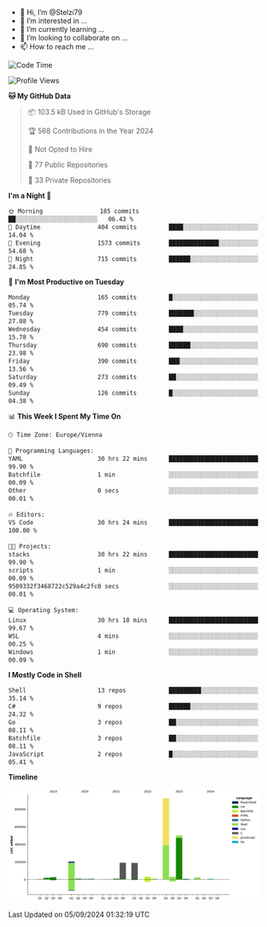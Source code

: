 - 👋 Hi, I’m @Stelzi79
- 👀 I’m interested in ...
- 🌱 I’m currently learning ...
- 💞️ I’m looking to collaborate on ...
- 📫 How to reach me ...

<!--START_SECTION:waka-->
![Code Time](http://img.shields.io/badge/Code%20Time-1%2C051%20hrs%2058%20mins-blue)

![Profile Views](http://img.shields.io/badge/Profile%20Views-0-blue)

**🐱 My GitHub Data** 

> 📦 103.5 kB Used in GitHub's Storage 
 > 
> 🏆 568 Contributions in the Year 2024
 > 
> 🚫 Not Opted to Hire
 > 
> 📜 77 Public Repositories 
 > 
> 🔑 33 Private Repositories 
 > 
**I'm a Night 🦉** 

```text
🌞 Morning                185 commits         ██░░░░░░░░░░░░░░░░░░░░░░░   06.43 % 
🌆 Daytime                404 commits         ████░░░░░░░░░░░░░░░░░░░░░   14.04 % 
🌃 Evening                1573 commits        ██████████████░░░░░░░░░░░   54.68 % 
🌙 Night                  715 commits         ██████░░░░░░░░░░░░░░░░░░░   24.85 % 
```
📅 **I'm Most Productive on Tuesday** 

```text
Monday                   165 commits         █░░░░░░░░░░░░░░░░░░░░░░░░   05.74 % 
Tuesday                  779 commits         ███████░░░░░░░░░░░░░░░░░░   27.08 % 
Wednesday                454 commits         ████░░░░░░░░░░░░░░░░░░░░░   15.78 % 
Thursday                 690 commits         ██████░░░░░░░░░░░░░░░░░░░   23.98 % 
Friday                   390 commits         ███░░░░░░░░░░░░░░░░░░░░░░   13.56 % 
Saturday                 273 commits         ██░░░░░░░░░░░░░░░░░░░░░░░   09.49 % 
Sunday                   126 commits         █░░░░░░░░░░░░░░░░░░░░░░░░   04.38 % 
```


📊 **This Week I Spent My Time On** 

```text
🕑︎ Time Zone: Europe/Vienna

💬 Programming Languages: 
YAML                     30 hrs 22 mins      █████████████████████████   99.90 % 
Batchfile                1 min               ░░░░░░░░░░░░░░░░░░░░░░░░░   00.09 % 
Other                    0 secs              ░░░░░░░░░░░░░░░░░░░░░░░░░   00.01 % 

🔥 Editors: 
VS Code                  30 hrs 24 mins      █████████████████████████   100.00 % 

🐱‍💻 Projects: 
stacks                   30 hrs 22 mins      █████████████████████████   99.90 % 
scripts                  1 min               ░░░░░░░░░░░░░░░░░░░░░░░░░   00.09 % 
9509332f3468722c529a4c2fc0 secs              ░░░░░░░░░░░░░░░░░░░░░░░░░   00.01 % 

💻 Operating System: 
Linux                    30 hrs 18 mins      █████████████████████████   99.67 % 
WSL                      4 mins              ░░░░░░░░░░░░░░░░░░░░░░░░░   00.25 % 
Windows                  1 min               ░░░░░░░░░░░░░░░░░░░░░░░░░   00.09 % 
```

**I Mostly Code in Shell** 

```text
Shell                    13 repos            █████████░░░░░░░░░░░░░░░░   35.14 % 
C#                       9 repos             ██████░░░░░░░░░░░░░░░░░░░   24.32 % 
Go                       3 repos             ██░░░░░░░░░░░░░░░░░░░░░░░   08.11 % 
Batchfile                3 repos             ██░░░░░░░░░░░░░░░░░░░░░░░   08.11 % 
JavaScript               2 repos             █░░░░░░░░░░░░░░░░░░░░░░░░   05.41 % 
```



**Timeline**

![Lines of Code chart](https://raw.githubusercontent.com/Stelzi79/Stelzi79/main/assets/bar_graph.png)


 Last Updated on 05/09/2024 01:32:19 UTC
<!--END_SECTION:waka-->

<!---
Stelzi79/Stelzi79 is a ✨ special ✨ repository because its `README.md` (this file) appears on your GitHub profile.
You can click the Preview link to take a look at your changes.
--->
